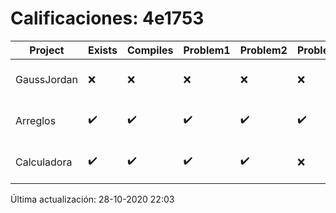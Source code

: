 # Calificaciones: 4e1753
|Project|Exists|Compiles|Problem1|Problem2|Problem3|Extra|Grade|CommitHash|CommitDate|CheckDate|DueDate|Comments|
|-|-|-|-|-|-|-|-|-|-|-|-|-|
|GaussJordan|❌|❌|❌|❌|❌|❌|5.0|NULL|NULL|28-10-2020 22:03:57|29-10-2020 21:00:00|No se encontró el archivo en PracticasComputacionI/GaussJordan/GaussJordan.cpp|
|Arreglos|✔️|✔️|✔️|✔️|✔️|✔️|10.0|38c51449594af3553dc59c5ce8b7747089c2f30c|20-10-2020 14:33:08|27-10-2020 22:18:09|22-10-2020 21:00:00|///|
|Calculadora|✔️|✔️|✔️|✔️|❌|✔️|10.0|d235b55bade3f45620e680952395fa8bff570d8b|19-10-2020 10:13:42|19-10-2020 21:07:47|15-10-2020 21:00:00|No implementa la operación módulo|

Última actualización: 28-10-2020 22:03